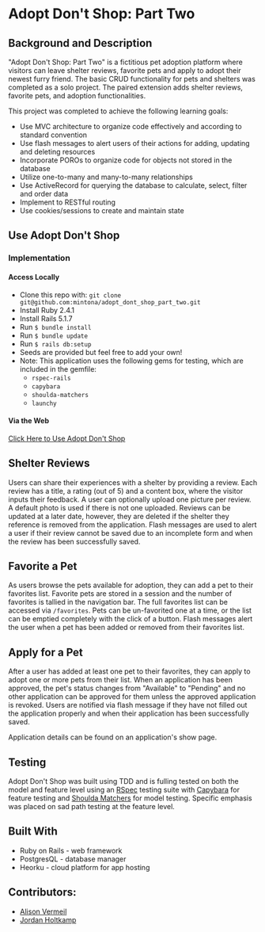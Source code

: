 # Adopt Don't Shop: Part Two

## Background and Description

"Adopt Don't Shop: Part Two" is a fictitious pet adoption platform where visitors can leave shelter reviews, favorite pets and apply to adopt their newest furry friend. The basic CRUD functionality for pets and shelters was completed as a solo project. The paired extension adds shelter reviews, favorite pets, and adoption functionalities.

This project was completed to achieve the following learning goals:
* Use MVC architecture to organize code effectively and according to standard convention
* Use flash messages to alert users of their actions for adding, updating and deleting resources
* Incorporate POROs to organize code for objects not stored in the database 
* Utilize one-to-many and many-to-many relationships
* Use ActiveRecord for querying the database to calculate, select, filter and order data 
* Implement to RESTful routing
* Use cookies/sessions to create and maintain state

## Use Adopt Don't Shop

### Implementation
#### Access Locally
* Clone this repo with: `git clone git@github.com:mintona/adopt_dont_shop_part_two.git`
* Install Ruby 2.4.1
* Install Rails 5.1.7
* Run `$ bundle install`
* Run `$ bundle update`
* Run `$ rails db:setup`
* Seeds are provided but feel free to add your own!
* Note: This application uses the following gems for testing, which are included in the gemfile:
   * `rspec-rails`
   * `capybara`
   * `shoulda-matchers`
   * `launchy`
   
   
#### Via the Web
[Click Here to Use Adopt Don't Shop](https://ali-and-jordan-adopt-dont-shop.herokuapp.com/)

## Shelter Reviews

Users can share their experiences with a shelter by providing a review. Each review has a title, a rating (out of 5) and a content box, where the visitor inputs their feedback. A user can optionally upload one picture per review. A default photo is used if there is not one uploaded. Reviews can be updated at a later date, however, they are deleted if the shelter they reference is removed from the application. Flash messages are used to alert a user if their review cannot be saved due to an incomplete form and when the review has been successfully saved.

## Favorite a Pet

As users browse the pets available for adoption, they can add a pet to their favorites list. Favorite pets are stored in a session and the number of favorites is tallied in the navigation bar. The full favorites list can be accessed via `/favorites`. Pets can be un-favorited one at a time, or the list can be emptied completely with the click of a button. Flash messages alert the user when a pet has been added or removed from their favorites list.

## Apply for a Pet

After a user has added at least one pet to their favorites, they can apply to adopt one or more pets from their list. When an application has been approved, the pet's status changes from "Available" to "Pending" and no other application can be approved for them unless the approved application is revoked. Users are notified via flash message if they have not filled out the application properly and when their application has been successfully saved.

Application details can be found on an application's show page.

## Testing

Adopt Don't Shop was built using TDD and is fulling tested on both the model and feature level using an [RSpec](https://github.com/rspec/rspec) testing suite with [Capybara](https://github.com/teamcapybara/capybara) for feature testing and [Shoulda Matchers](https://github.com/thoughtbot/shoulda-matchers) for model testing. Specific emphasis was placed on sad path testing at the feature level. 

## Built With
* Ruby on Rails - web framework
* PostgresQL - database manager
* Heorku - cloud platform for app hosting

## Contributors:
* [Alison Vermeil](https://github.com/mintona)
* [Jordan Holtkamp](https://github.com/jordanholtkamp)

